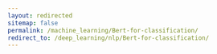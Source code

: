 ```yaml
---
layout: redirected
sitemap: false
permalink: /machine_learning/Bert-for-classification/
redirect_to: /deep_learning/nlp/Bert-for-classification/
---
```

